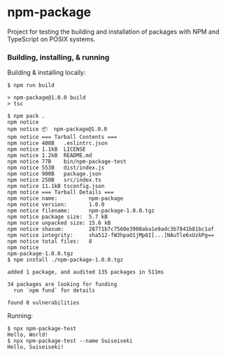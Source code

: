 # npm-package
Project for testing the building and installation of packages with NPM and TypeScript on POSIX systems.

### Building, installing, & running

Building & installing locally:
```console
$ npm run build

> npm-package@1.0.0 build
> tsc

$ npm pack .
npm notice
npm notice 📦  npm-package@1.0.0
npm notice === Tarball Contents ===
npm notice 408B   .eslintrc.json
npm notice 1.1kB  LICENSE
npm notice 1.2kB  README.md
npm notice 77B    bin/npm-package-test
npm notice 553B   dist/index.js
npm notice 900B   package.json
npm notice 250B   src/index.ts
npm notice 11.1kB tsconfig.json
npm notice === Tarball Details ===
npm notice name:          npm-package
npm notice version:       1.0.0
npm notice filename:      npm-package-1.0.0.tgz
npm notice package size:  5.7 kB
npm notice unpacked size: 15.6 kB
npm notice shasum:        28771b7c7560e3900aba1e9adc3b7841b81bc1af
npm notice integrity:     sha512-fW3hpaO1jMp6I[...]NAuTle6xUzkPg==
npm notice total files:   8
npm notice
npm-package-1.0.0.tgz
$ npm install ./npm-package-1.0.0.tgz

added 1 package, and audited 135 packages in 511ms

34 packages are looking for funding
  run `npm fund` for details

found 0 vulnerabilities
```

Running:
```console
$ npx npm-package-test
Hello, World!
$ npx npm-package-test --name Suiseiseki
Hello, Suiseiseki!
````
